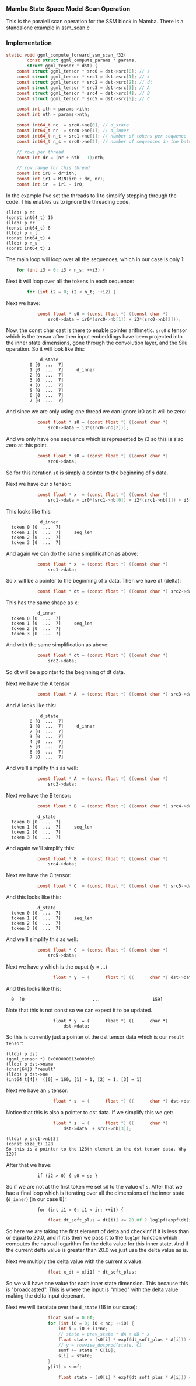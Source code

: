 ###  Mamba State Space Model Scan Operation
This is the paralell scan operation for the SSM block in Mamba.
There is a standalone example in [ssm_scan.c](../fundamentals/ggml/src/ssm_scan.c)


### Implementation
```c
static void ggml_compute_forward_ssm_scan_f32(
        const struct ggml_compute_params * params,
        struct ggml_tensor * dst) {
    const struct ggml_tensor * src0 = dst->src[0]; // s
    const struct ggml_tensor * src1 = dst->src[1]; // x
    const struct ggml_tensor * src2 = dst->src[2]; // dt
    const struct ggml_tensor * src3 = dst->src[3]; // A
    const struct ggml_tensor * src4 = dst->src[4]; // B
    const struct ggml_tensor * src5 = dst->src[5]; // C

    const int ith = params->ith;
    const int nth = params->nth;

    const int64_t nc  = src0->ne[0]; // d_state
    const int64_t nr  = src0->ne[1]; // d_inner
    const int64_t n_t = src1->ne[1]; // number of tokens per sequence
    const int64_t n_s = src0->ne[2]; // number of sequences in the batch

    // rows per thread
    const int dr = (nr + nth - 1)/nth;

    // row range for this thread
    const int ir0 = dr*ith;
    const int ir1 = MIN(ir0 + dr, nr);
    const int ir  = ir1 - ir0;
```
In the example I've set the threads to 1 to simplify stepping through the code. This
enables us to ignore the threading code.
```console
(lldb) p nc
(const int64_t) 16
(lldb) p nr
(const int64_t) 8
(lldb) p n_t
(const int64_t) 4
(lldb) p n_s
(const int64_t) 1
```
The main loop will loop over all the sequences, which in our case is only 1:
```c
    for (int i3 = 0; i3 < n_s; ++i3) {
```
Next it will loop over all the tokens in each sequence:
```c
        for (int i2 = 0; i2 < n_t; ++i2) {
```
Next we have:
```c
            const float * s0 = (const float *) ((const char *)
                src0->data + ir0*(src0->nb[1]) + i3*(src0->nb[2]));
```
Now, the const char cast is there to enable pointer arithmetic. `src0` s tensor
which is the tensor after then input embeddings have been projected into the
inner state dimensions, gone through the convolution layer, and the Silu operation.
So it will look like this:
```
             d_state
         0 [0  ...  7]
         1 [0  ...  7]     d_inner
         2 [0  ...  7]
         3 [0  ...  7]
         4 [0  ...  7]
         5 [0  ...  7]
         6 [0  ...  7]
         7 [0  ...  7]
```
And since we are only using one thread we can ignore ir0 as it will be zero:
```c
            const float * s0 = (const float *) ((const char *)
                src0->data + i3*(src0->nb[2]));
```
And we only have one sequence which is represented by i3 so this is also zero at this point.
```c
            const float * s0 = (const float *) ((const char *)
                src0->data;
```
So for this iteration `s0` is simply a pointer to the beginning of s data.

Next we have our x tensor:
```c
            const float * x  = (const float *) ((const char *)
                src1->data + ir0*(src1->nb[0]) + i2*(src1->nb[1]) + i3*(src1->nb[2]));
```
This looks like this:
```
             d_inner
  token 0 [0  ...  7]
  token 1 [0  ...  7]     seq_len
  token 2 [0  ...  7]
  token 3 [0  ...  7]
```
And again we can do the same simplification as above:
```c
            const float * x  = (const float *) ((const char *)
                src1->data;
```
So x will be a pointer to the beginning of x data.
Then we have dt (delta):
```c
            const float * dt = (const float *) ((const char *) src2->data + ir0*(src2->nb[0]) + i2*(src2->nb[1]) + i3*(src2->nb[2])); // {d_inner, n_t, n_s}
```
This has the same shape as x:
```
            d_inner
  token 0 [0  ...  7]
  token 1 [0  ...  7]     seq_len
  token 2 [0  ...  7]
  token 3 [0  ...  7]
```
And with the same simplification as above:
```c
            const float * dt = (const float *) ((const char *)
                src2->data;
```
So dt will be a pointer to the beginning of dt data.

Next we have the A tensor
```c
            const float * A  = (const float *) ((const char *) src3->data + ir0*(src3->nb[1])); // {d_state, d_inner}
```
And A looks like this:
```
             d_state
         0 [0  ...  7]
         1 [0  ...  7]     d_inner
         2 [0  ...  7]
         3 [0  ...  7]
         4 [0  ...  7]
         5 [0  ...  7]
         6 [0  ...  7]
         7 [0  ...  7]
```
And we'll simplify this as well:
```c
            const float * A  = (const float *) ((const char *)
                src3->data;
```
Next we have the B tensor:
```c
            const float * B  = (const float *) ((const char *) src4->data +  i2*(src4->nb[1]) + i3*(src4->nb[2])); // {d_state, n_t, n_s}
```
```
            d_state
  token 0 [0  ...  7]
  token 1 [0  ...  7]     seq_len
  token 2 [0  ...  7]
  token 3 [0  ...  7]
```
And again we'll simplify this:
```c
            const float * B  = (const float *) ((const char *)
                src4->data;
```
Next we have the C tensor:
```c
            const float * C  = (const float *) ((const char *) src5->data +  i2*(src5->nb[1]) + i3*(src5->nb[2])); // {d_state, n_t, n_s}
```
And this looks like this:
```
            d_state
  token 0 [0  ...  7]
  token 1 [0  ...  7]     seq_len
  token 2 [0  ...  7]
  token 3 [0  ...  7]
```
And we'll simplify this as well:
```c
            const float * C  = (const float *) ((const char *)
                src5->data;
```
Next we have `y` which is the ouput (y = ...)
```c
                  float * y  = (      float *) ((      char *) dst->data  + ir0*(src1->nb[0]) + i2*(src1->nb[1]) + i3*(src1->nb[2])); // {d_inner, n_t, n_s}
```
And this looks like this:
```
  0  [0                          ...                    159]
```
Note that this is not const so we can expect it to be updated.
```
                  float * y  = (      float *) ((      char *)
                      dst->data;
````
So this is currently just a pointer ot the dst tensor data which is our `result tensor`:
```console
(lldb) p dst
(ggml_tensor *) 0x000000013e000fc0
(lldb) p dst->name
(char[64]) "result"
(lldb) p dst->ne
(int64_t[4])  ([0] = 160, [1] = 1, [2] = 1, [3] = 1)
```
Next we have an `s` tensor:
```c
                  float * s  = (      float *) ((      char *) dst->data  + ir0*(src0->nb[1]) + i3*(src0->nb[2]) +     src1->nb[3]);  // {d_state, d_inner, n_s}
```
Notice that this is also a pointer to dst data. If we simplify this we get:
```c
                  float * s  = (      float *) ((      char *)
                      dst->data  + src1->nb[3]);
```
```console
(lldb) p src1->nb[3]
(const size_t) 128
So this is a pointer to the 128th element in the dst tensor data. Why 128?
```
After that we have:
```
            if (i2 > 0) { s0 = s; }
```
So if we are not at the first token we set `s0` to the value of `s`.
After that we hae a final loop which is iterating over all the dimensions of the inner
state (`d_inner`) (in our case 8):
```
            for (int i1 = 0; i1 < ir; ++i1) {

```

```c
                float dt_soft_plus = dt[i1] <= 20.0f ? log1pf(expf(dt[i1])) : dt[i1];
```
So here we are taking the first element of delta and checkinf if it is less than or
equal to 20.0, and if it is then we pass it to the `log1pf` function which computes the
natrual logarithm for the delta value for this inner state. And if the current delta
value is greater than 20.0 we just use the delta value as is.

Next we multiply the delta value with the current x value:
```c
                float x_dt = x[i1] * dt_soft_plus;
```
So we will have one value for each inner state dimension. This because this is "broadcasted".
This is where the input is "mixed" with the delta value making the delta input depenant.

Next we will iteratate over the `d_state` (16 in our case): 
```c
                float sumf = 0.0f;
                for (int i0 = 0; i0 < nc; ++i0) {
                    int i = i0 + i1*nc;
                    // state = prev_state * dA + dB * x
                    float state = (s0[i] * expf(dt_soft_plus * A[i])) + (B[i0] * x_dt);
                    // y = rowwise_dotprod(state, C)
                    sumf += state * C[i0];
                    s[i] = state;
                }
                y[i1] = sumf;
```

```c
                    float state = (s0[i] * expf(dt_soft_plus * A[i])) + (B[i0] * x_dt);
```
